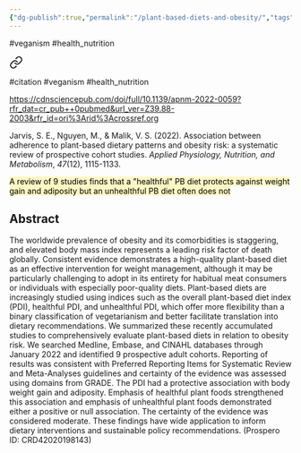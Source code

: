 ```yaml
---
{"dg-publish":true,"permalink":"/plant-based-diets-and-obesity/","tags":["#veganism","#health_nutrition"],"created":"2025-10-23T17:42:43.373+01:00","updated":"2025-10-23T18:06:08.668+01:00"}
---
```


#veganism #health_nutrition


<div class="transclusion internal-embed is-loaded"><a class="markdown-embed-link" href="/citations/jarvis-et-al-2022/" aria-label="Open link"><svg xmlns="http://www.w3.org/2000/svg" width="24" height="24" viewBox="0 0 24 24" fill="none" stroke="currentColor" stroke-width="2" stroke-linecap="round" stroke-linejoin="round" class="svg-icon lucide-link"><path d="M10 13a5 5 0 0 0 7.54.54l3-3a5 5 0 0 0-7.07-7.07l-1.72 1.71"></path><path d="M14 11a5 5 0 0 0-7.54-.54l-3 3a5 5 0 0 0 7.07 7.07l1.71-1.71"></path></svg></a><div class="markdown-embed">




#citation #veganism #health_nutrition 

https://cdnsciencepub.com/doi/full/10.1139/apnm-2022-0059?rfr_dat=cr_pub++0pubmed&url_ver=Z39.88-2003&rfr_id=ori%3Arid%3Acrossref.org

Jarvis, S. E., Nguyen, M., & Malik, V. S. (2022). Association between adherence to plant-based dietary patterns and obesity risk: a systematic review of prospective cohort studies. _Applied Physiology, Nutrition, and Metabolism_, _47_(12), 1115-1133.

<mark style="background: #FFF3A3A6;">A review of 9 studies finds that a "healthful" PB diet protects against weight gain and adiposity but an unhealthful PB diet often does not</mark>
## Abstract
The worldwide prevalence of obesity and its comorbidities is staggering, and elevated body mass index represents a leading risk factor of death globally. Consistent evidence demonstrates a high-quality plant-based diet as an effective intervention for weight management, although it may be particularly challenging to adopt in its entirety for habitual meat consumers or individuals with especially poor-quality diets. Plant-based diets are increasingly studied using indices such as the overall plant-based diet index (PDI), healthful PDI, and unhealthful PDI, which offer more flexibility than a binary classification of vegetarianism and better facilitate translation into dietary recommendations. We summarized these recently accumulated studies to comprehensively evaluate plant-based diets in relation to obesity risk. We searched Medline, Embase, and CINAHL databases through January 2022 and identified 9 prospective adult cohorts. Reporting of results was consistent with Preferred Reporting Items for Systematic Review and Meta-Analyses guidelines and certainty of the evidence was assessed using domains from GRADE. The PDI had a protective association with body weight gain and adiposity. Emphasis of healthful plant foods strengthened this association and emphasis of unhealthful plant foods demonstrated either a positive or null association. The certainty of the evidence was considered moderate. These findings have wide application to inform dietary interventions and sustainable policy recommendations. (Prospero ID: CRD42020198143)

</div></div>
